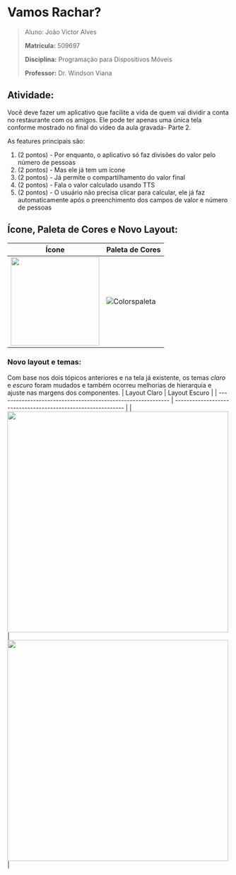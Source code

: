 # Vamos Rachar?

> Aluno: João Victor Alves
> 
> 
> **Matrícula:** 509697
> 
> **Disciplina:** Programação para Dispositivos Móveis
> 
> **Professor:** Dr. Windson Viana
> 

## Atividade:

Você deve fazer um aplicativo que facilite a vida de quem vai dividir a conta no restaurante com os amigos. Ele pode ter apenas uma única tela conforme mostrado no final do vídeo da aula gravada- Parte 2.

As features principais são:

1. (2 pontos) - Por enquanto, o aplicativo só faz divisões do valor pelo número de pessoas
2. (2 pontos) - Mas ele já tem um ícone
3. (2 pontos) - Já permite o compartilhamento do valor final
4. (2 pontos) - Fala o valor calculado usando TTS
5. (2 pontos) - O usuário não precisa clicar para calcular, ele já faz automaticamente após o preenchimento dos campos de valor e número de pessoas

## Ícone, Paleta de Cores e Novo Layout:
| Ícone                                   | Paleta de Cores                                                        |
| --------------------------------------- | ---------------------------------------------------------------------- |
| <img src="https://github.com/joaoVictorBAlves/VamosRachar/assets/86852231/3249bb48-dcbb-4e85-a02d-8a5d9dea24ce" width="200"> |![Colorspaleta](https://github.com/joaoVictorBAlves/VamosRachar/assets/86852231/efb5af0c-f614-4a4d-a925-2548257d8a4b) |

### Novo layout e temas:
Com base nos dois tópicos anteriores e na tela já existente, os temas _claro_ e _escuro_ foram mudados e também ocorreu melhorias de hierarquia e ajuste nas margens dos componentes.
| Layout Claro                                                  | Layout Escuro                                                |
| ------------------------------------------------------------ | ------------------------------------------------------------ |
| <img src="https://github.com/joaoVictorBAlves/VamosRachar/assets/86852231/9f05e1b5-b004-4aaf-a5fe-1aac8353570c" width="500"> | <img src="https://github.com/joaoVictorBAlves/VamosRachar/assets/86852231/110b38e7-9238-42d7-9aec-0c14c18c8e49" width="500"> |

